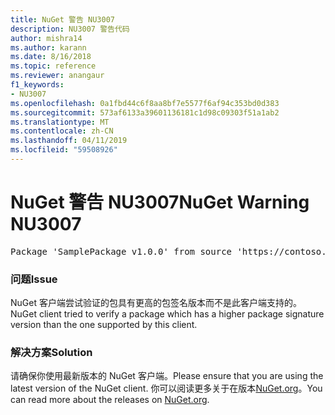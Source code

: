 ```yaml
---
title: NuGet 警告 NU3007
description: NU3007 警告代码
author: mishra14
ms.author: karann
ms.date: 8/16/2018
ms.topic: reference
ms.reviewer: anangaur
f1_keywords:
- NU3007
ms.openlocfilehash: 0a1fbd44c6f8aa8bf7e5577f6af94c353bd0d383
ms.sourcegitcommit: 573af6133a39601136181c1d98c09303f51a1ab2
ms.translationtype: MT
ms.contentlocale: zh-CN
ms.lasthandoff: 04/11/2019
ms.locfileid: "59508926"
---
```

# <a name="nuget-warning-nu3007"></a><span data-ttu-id="523c3-103">NuGet 警告 NU3007</span><span class="sxs-lookup"><span data-stu-id="523c3-103">NuGet Warning NU3007</span></span>

<pre>Package 'SamplePackage v1.0.0' from source 'https://contoso.com/index.json': The package signature format version is not supported. Updating your client may solve this problem.</pre>

### <a name="issue"></a><span data-ttu-id="523c3-104">问题</span><span class="sxs-lookup"><span data-stu-id="523c3-104">Issue</span></span>

<span data-ttu-id="523c3-105">NuGet 客户端尝试验证的包具有更高的包签名版本而不是此客户端支持的。</span><span class="sxs-lookup"><span data-stu-id="523c3-105">NuGet client tried to verify a package which has a higher package signature version than the one supported by this client.</span></span>


### <a name="solution"></a><span data-ttu-id="523c3-106">解决方案</span><span class="sxs-lookup"><span data-stu-id="523c3-106">Solution</span></span>

<span data-ttu-id="523c3-107">请确保你使用最新版本的 NuGet 客户端。</span><span class="sxs-lookup"><span data-stu-id="523c3-107">Please ensure that you are using the latest version of the NuGet client.</span></span> <span data-ttu-id="523c3-108">你可以阅读更多关于在版本[NuGet.org](https://www.nuget.org/downloads)。</span><span class="sxs-lookup"><span data-stu-id="523c3-108">You can read more about the releases on [NuGet.org](https://www.nuget.org/downloads).</span></span>


